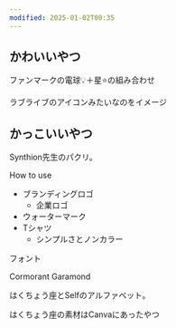 ```yaml
---
modified: 2025-01-02T00:35
---
```

  

  

  

## かわいいやつ

ファンマークの電球💡＋星⭐️の組み合わせ

ラブライブのアイコンみたいなのをイメージ

  

  

## かっこいいやつ

Synthion先生のパクリ。

How to use

- ブランディングロゴ
    - 企業ロゴ
- ウォーターマーク
- Tシャツ
    - シンプルさとノンカラー

  

フォント

Cormorant Garamond

  

はくちょう座とSelfのアルファベット。

はくちょう座の素材はCanvaにあったやつ